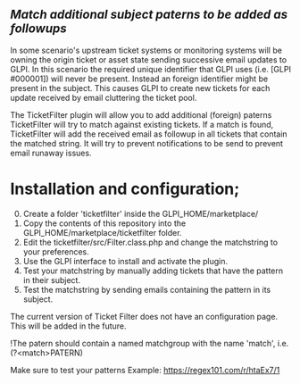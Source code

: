 ## _Match additional subject paterns to be added as followups_

In some scenario's upstream ticket systems or monitoring systems will be owning the origin ticket or asset state sending successive email updates to GLPI. In this scenario the required unique identifier that GLPI uses (i.e. [GLPI #000001]) will never be present. Instead an foreign identifier might be present in the subject. This causes GLPI to create new tickets for each update received by email cluttering the ticket pool. 

The TicketFilter plugin will allow you to add additional (foreign) paterns TicketFilter will try to match against existing tickets. If a match is found, TicketFilter will add the received email as followup in all tickets that contain the matched string. It will try to prevent notifications to be send to prevent email runaway issues.

# Installation and configuration;
0. Create a folder 'ticketfilter' inside the GLPI_HOME/marketplace/
1. Copy the contents of this repository into the GLPI_HOME/marketplace/ticketfilter folder.
2. Edit the ticketfilter/src/Filter.class.php and change the matchstring to your preferences.
3. Use the GLPI interface to install and activate the plugin.
4. Test your matchstring by manually adding tickets that have the pattern in their subject.
5. Test the matchstring by sending emails containing the pattern in its subject.

The current version of Ticket Filter does not have an configuration page. 
This will be added in the future.

!The patern should contain a named matchgroup with the name 'match', i.e. (?&lt;match>PATERN)

Make sure to test your patterns
Example: https://regex101.com/r/htaEx7/1

